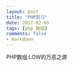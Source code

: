 ```yaml
---
layout: post
title: "PHP恶习"
date: 2017-02-05
tags: [php 数组]
comments: false
- markdown 
---
```


PHP数组:LOW的万恶之源

